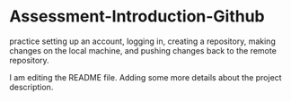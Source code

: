 # Assessment-Introduction-Github
practice setting up an account, logging in, creating a repository, making changes on the local machine, and pushing changes back to the remote repository.

I am editing the README file. Adding some more details about the project description.
